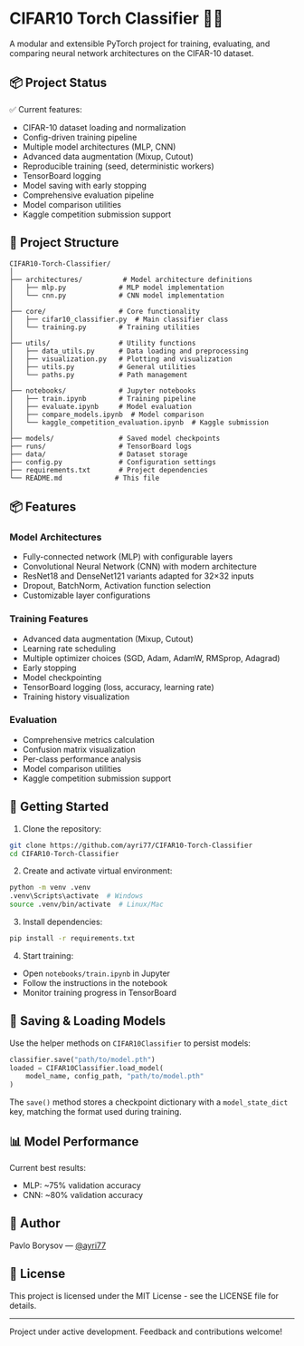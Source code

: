 # CIFAR10 Torch Classifier 🧠🔥

A modular and extensible PyTorch project for training, evaluating, and comparing neural network architectures on the CIFAR-10 dataset.

## 📦 Project Status

✅ Current features:
- CIFAR-10 dataset loading and normalization
- Config-driven training pipeline
- Multiple model architectures (MLP, CNN)
- Advanced data augmentation (Mixup, Cutout)
- Reproducible training (seed, deterministic workers)
- TensorBoard logging
- Model saving with early stopping
- Comprehensive evaluation pipeline
- Model comparison utilities
- Kaggle competition submission support

## 📁 Project Structure

```
CIFAR10-Torch-Classifier/
│
├── architectures/          # Model architecture definitions
│   ├── mlp.py             # MLP model implementation
│   └── cnn.py             # CNN model implementation
│
├── core/                  # Core functionality
│   ├── cifar10_classifier.py  # Main classifier class
│   └── training.py        # Training utilities
│
├── utils/                 # Utility functions
│   ├── data_utils.py      # Data loading and preprocessing
│   ├── visualization.py   # Plotting and visualization
│   ├── utils.py           # General utilities
│   └── paths.py           # Path management
│
├── notebooks/             # Jupyter notebooks
│   ├── train.ipynb        # Training pipeline
│   ├── evaluate.ipynb     # Model evaluation
│   ├── compare_models.ipynb  # Model comparison
│   └── kaggle_competition_evaluation.ipynb  # Kaggle submission
│
├── models/                # Saved model checkpoints
├── runs/                  # TensorBoard logs
├── data/                  # Dataset storage
├── config.py              # Configuration settings
├── requirements.txt       # Project dependencies
└── README.md             # This file
```

## 📦 Features

### Model Architectures
- Fully-connected network (MLP) with configurable layers
- Convolutional Neural Network (CNN) with modern architecture
- ResNet18 and DenseNet121 variants adapted for 32×32 inputs
- Dropout, BatchNorm, Activation function selection
- Customizable layer configurations

### Training Features
- Advanced data augmentation (Mixup, Cutout)
- Learning rate scheduling
- Multiple optimizer choices (SGD, Adam, AdamW, RMSprop, Adagrad)
- Early stopping
- Model checkpointing
- TensorBoard logging (loss, accuracy, learning rate)
- Training history visualization

### Evaluation
- Comprehensive metrics calculation
- Confusion matrix visualization
- Per-class performance analysis
- Model comparison utilities
- Kaggle competition submission support

## 🚀 Getting Started

1. Clone the repository:
```bash
git clone https://github.com/ayri77/CIFAR10-Torch-Classifier
cd CIFAR10-Torch-Classifier
```

2. Create and activate virtual environment:
```bash
python -m venv .venv
.venv\Scripts\activate  # Windows
source .venv/bin/activate  # Linux/Mac
```

3. Install dependencies:
```bash
pip install -r requirements.txt
```

4. Start training:
- Open `notebooks/train.ipynb` in Jupyter
- Follow the instructions in the notebook
- Monitor training progress in TensorBoard

## 💾 Saving & Loading Models

Use the helper methods on `CIFAR10Classifier` to persist models:

```python
classifier.save("path/to/model.pth")
loaded = CIFAR10Classifier.load_model(
    model_name, config_path, "path/to/model.pth"
)
```

The `save()` method stores a checkpoint dictionary with a
`model_state_dict` key, matching the format used during training.

## 📊 Model Performance

Current best results:
- MLP: ~75% validation accuracy
- CNN: ~80% validation accuracy

## 🧩 Author

Pavlo Borysov — [@ayri77](https://github.com/ayri77)

## 📝 License

This project is licensed under the MIT License - see the LICENSE file for details.

---

Project under active development. Feedback and contributions welcome!
